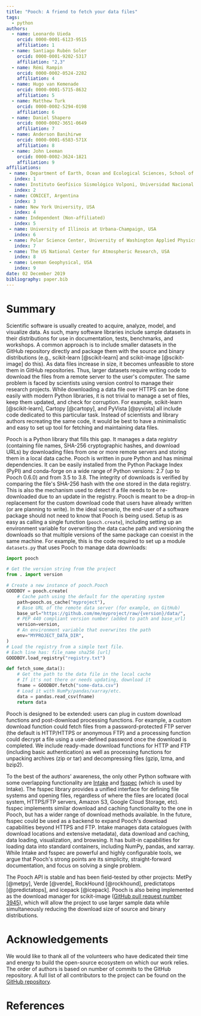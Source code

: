 ```yaml
---
title: "Pooch: A friend to fetch your data files"
tags:
  - python
authors:
  - name: Leonardo Uieda
    orcid: 0000-0001-6123-9515
    affiliation: 1
  - name: Santiago Rubén Soler
    orcid: 0000-0001-9202-5317
    affiliation: "2,3"
  - name: Rémi Rampin
    orcid: 0000-0002-0524-2282
    affiliation: 4
  - name: Hugo van Kemenade
    orcid: 0000-0001-5715-8632
    affiliation: 5
  - name: Matthew Turk
    orcid: 0000-0002-5294-0198
    affiliation: 6
  - name: Daniel Shapero
    orcid: 0000-0002-3651-0649
    affiliation: 7
  - name: Anderson Banihirwe
    orcid: 0000-0001-6583-571X
    affiliation: 8
  - name: John Leeman
    orcid: 0000-0002-3624-1821
    affiliation: 9
affiliations:
 - name: Department of Earth, Ocean and Ecological Sciences, School of Environmental Sciences, University of Liverpool, UK
   index: 1
 - name: Instituto Geofísico Sismológico Volponi, Universidad Nacional de San Juan, Argentina
   index: 2
 - name: CONICET, Argentina
   index: 3
 - name: New York University, USA
   index: 4
 - name: Independent (Non-affiliated)
   index: 5
 - name: University of Illinois at Urbana-Champaign, USA
   index: 6
 - name: Polar Science Center, University of Washington Applied Physics Lab, USA
   index: 7
 - name: The US National Center for Atmospheric Research, USA
   index: 8
 - name: Leeman Geophysical, USA
   index: 9
date: 02 December 2019
bibliography: paper.bib
---
```


# Summary

Scientific software is usually created to acquire, analyze, model, and visualize data.
As such, many software libraries include sample datasets in their distributions
for use in documentation, tests, benchmarks, and workshops.
A common approach is to include smaller datasets in the GitHub repository
directly and package them with the source and binary distributions
(e.g., scikit-learn [@scikit-learn] and scikit-image [@scikit-image] do this).
As data files increase in size, it becomes unfeasible to store them in GitHub
repositories.
Thus, larger datasets require writing code to download the files from a remote server
to the user's computer.
The same problem is faced by scientists using version control to manage their
research projects.
While downloading a data file over HTTPS can be done easily with modern Python
libraries, it is not trivial to manage a set of files, keep them updated, and
check for corruption.
For example, scikit-learn [@scikit-learn], Cartopy [@cartopy], and PyVista
[@pyvista] all include code dedicated to this particular task.
Instead of scientists and library authors recreating the same code, it would be
best to have a minimalistic and easy to set up tool for fetching and maintaining
data files.

Pooch is a Python library that fills this gap.
It manages a data *registry* (containing file names, SHA-256 cryptographic hashes, and
download URLs) by downloading files from one or more remote servers and storing
them in a local data cache.
Pooch is written in pure Python and has minimal dependencies.
It can be easily installed from the Python Package Index (PyPI) and conda-forge
on a wide range of Python versions: 2.7 (up to Pooch 0.6.0) and from 3.5 to 3.8.
The integrity of downloads is verified by comparing the file's SHA-256 hash with
the one stored in the data registry.
This is also the mechanism used to detect if a file needs to be re-downloaded
due to an update in the registry.
Pooch is meant to be a drop-in replacement for the custom download code that
users have already written (or are planning to write).
In the ideal scenario, the end-user of a software package should not need to know that
Pooch is being used.
Setup is as easy as calling a single function (`pooch.create`), including
setting up an environment variable for overwriting the data cache path and
versioning the downloads so that multiple versions of the same package can
coexist in the same machine.
For example, this is the code required to set up a module
`datasets.py` that uses Pooch to manage data downloads:

```python
import pooch

# Get the version string from the project
from . import version

# Create a new instance of pooch.Pooch
GOODBOY = pooch.create(
    # Cache path using the default for the operating system
    path=pooch.os_cache("myproject"),
    # Base URL of the remote data server (for example, on GitHub)
    base_url="https://github.com/me/myproject/raw/{version}/data/",
    # PEP 440 compliant version number (added to path and base_url)
    version=version,
    # An environment variable that overwrites the path
    env="MYPROJECT_DATA_DIR",
)
# Load the registry from a simple text file.
# Each line has: file_name sha256 [url]
GOODBOY.load_registry("registry.txt")

def fetch_some_data():
    # Get the path to the data file in the local cache
    # If it's not there or needs updating, download it
    fname = GOODBOY.fetch("some-data.csv")
    # Load it with NumPy/pandas/xarray/etc.
    data = pandas.read_csv(fname)
    return data
```

Pooch is designed to be extended: users can plug in custom download functions
and post-download processing functions.
For example, a custom download function could fetch files from a
password-protected FTP server (the default is HTTP/HTTPS or anonymous FTP) and
a processing function could decrypt a file using a user-defined password once
the download is completed.
We include ready-made download functions for HTTP and FTP (including basic
authentication) as well as processing functions for unpacking archives (zip or
tar) and decompressing files (gzip, lzma, and bzip2).

To the best of the authors' awareness, the only other Python software with some
overlapping functionality are [Intake](https://github.com/intake/intake) and
[fsspec](https://github.com/intake/filesystem_spec) (which is used by Intake).
The fsspec library provides a unified interface for defining file systems and
opening files, regardless of where the files are located (local system,
HTTPS/FTP servers, Amazon S3, Google Cloud Storage, etc).
fsspec implements similar download and caching functionality to
the one in Pooch, but has a wider range of download methods available.
In the future, fsspec could be used as a backend to expand Pooch's download
capabilities beyond HTTPS and FTP.
Intake manages data catalogues (with download locations and extensive
metadata), data download and caching, data loading, visualization, and
browsing.
It has built-in capabilities for loading data into standard containers,
including NumPy, pandas, and xarray.
While Intake and fsspec are powerful and highly configurable tools,
we argue that Pooch's strong points are its simplicity, straight-forward
documentation, and focus on solving a single problem.

The Pooch API is stable and has been field-tested by other projects:
MetPy [@metpy], Verde [@verde], RockHound [@rockhound], predictatops
[@predictatops], and icepack [@icepack].
Pooch is also being implemented as the download manager for scikit-image
([GitHub pull request number 3945](https://github.com/scikit-image/scikit-image/pull/3945)),
which will allow the project to use larger sample data while simultaneously
reducing the download size of source and binary distributions.


# Acknowledgements

We would like to thank all of the volunteers who have dedicated their time and
energy to build the open-source ecosystem on which our work relies.
The order of authors is based on number of commits to the GitHub repository.
A full list of all contributors to the project can be found on the
[GitHub repository](https://github.com/fatiando/pooch/graphs/contributors).


# References
